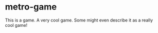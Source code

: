 # metro-game

This is a game. 
A very cool game.
Some might even describe it as a really cool game!
